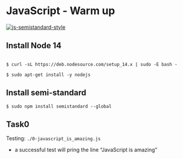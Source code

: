 # JavaScript - Warm up

[![js-semistandard-style](https://raw.githubusercontent.com/standard/semistandard/master/badge.svg)](https://github.com/standard/semistandard)

## Install Node 14

```

$ curl -sL https://deb.nodesource.com/setup_14.x | sudo -E bash -

$ sudo apt-get install -y nodejs

```

## Install semi-standard

`$ sudo npm install semistandard --global`

## Task0

Testing: `./0-javascript_is_amazing.js`

* a successful test will pring the line “JavaScript is amazing”
